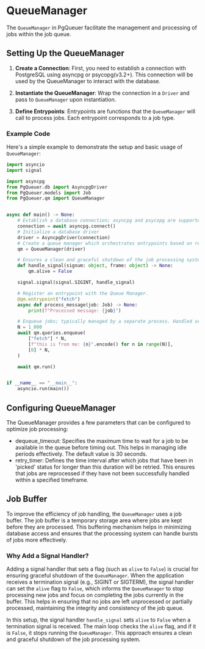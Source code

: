 # QueueManager

The `QueueManager` in PgQueuer facilitate the management and processing of jobs within the job queue.

## Setting Up the QueueManager

1. **Create a Connection**: First, you need to establish a connection with PostgreSQL using asyncpg or psycopg(v3.2+). This connection will be used by the QueueManager to interact with the database.

2. **Instantiate the QueueManager**: Wrap the connection in a `Driver` and pass to `QueueManager` upon instantiation.

3. **Define Entrypoints**: Entrypoints are functions that the `QueueManager` will call to process jobs. Each entrypoint corresponds to a job type.

### Example Code

Here's a simple example to demonstrate the setup and basic usage of `QueueManager`:

```python
import asyncio
import signal

import asyncpg
from PgQueuer.db import AsyncpgDriver
from PgQueuer.models import Job
from PgQueuer.qm import QueueManager


async def main() -> None:
    # Establish a database connection; asyncpg and psycopg are supported.
    connection = await asyncpg.connect()
    # Initialize a database driver
    driver = AsyncpgDriver(connection)
    # Create a queue manager which orchestrates entrypoints based on registered names.
    qm = QueueManager(driver)

    # Ensures a clean and graceful shutdown of the job processing system.
    def handle_signal(signum: object, frame: object) -> None:
        qm.alive = False

    signal.signal(signal.SIGINT, handle_signal)

    # Register an entrypoint with the Queue Manager.
    @qm.entrypoint("fetch")
    async def process_message(job: Job) -> None:
        print(f"Processed message: {job}")

    # Enqueue jobs; typically managed by a separate process. Handled sequentially here for simplicity.
    N = 1_000
    await qm.queries.enqueue(
        ["fetch"] * N,
        [f"this is from me: {n}".encode() for n in range(N)],
        [0] * N,
    )

    await qm.run()


if __name__ == "__main__":
    asyncio.run(main())
```

## Configuring QueueManager

The QueueManager provides a few parameters that can be configured to optimize job processing:

- dequeue_timeout: Specifies the maximum time to wait for a job to be available in the queue before timing out. This helps in managing idle periods effectively. The default value is 30 seconds.
- retry_timer: Defines the time interval after which jobs that have been in 'picked' status for longer than this duration will be retried. This ensures that jobs are reprocessed if they have not been successfully handled within a specified timeframe.

## Job Buffer

To improve the efficiency of job handling, the `QueueManager` uses a job buffer. The job buffer is a temporary storage area where jobs are kept before they are processed. This buffering mechanism helps in minimizing database access and ensures that the processing system can handle bursts of jobs more effectively.

### Why Add a Signal Handler?

Adding a signal handler that sets a flag (such as `alive` to `False`) is crucial for ensuring graceful shutdown of the `QueueManager`. When the application receives a termination signal (e.g., SIGINT or SIGTERM), the signal handler can set the `alive` flag to `False`, which informs the `QueueManager` to stop processing new jobs and focus on completing the jobs currently in the buffer. This helps in ensuring that no jobs are left unprocessed or partially processed, maintaining the integrity and consistency of the job queue.

In this setup, the signal handler `handle_signal` sets `alive` to `False` when a termination signal is received. The main loop checks the `alive` flag, and if it is `False`, it stops running the `QueueManager`. This approach ensures a clean and graceful shutdown of the job processing system.
